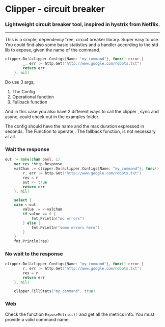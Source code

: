 # Clipper - circuit breaker

### Lightweight circuit breaker tool, inspired in hystrix from Netflix.


----

This is a simple, dependency free, circuit breaker library. Super easy to use.
You could find also some basic statistics and a handler according to the std lib to expose, given the name of the
command.


```go
clipper.Do(&clipper.Configs{Name: "my_command"}, func() error {
		_, err := http.Get("http://www.google.com/robots.txt")
		return err
	}, nil)
```
Do use 3 args,
1. The Config
2. Operational function
3. Fallback function

And in this case you also have 2 different ways to call the clipper , sync and async, could check out in the 
examples folder.

The config should have the name and the max duration expressed in seconds.
The Function to operate,.
The fallback function, is not necessary at all.

### Wait the response
```go
out := make(chan bool, 1)
	var res *http.Response
	valChan := clipper.Do(&clipper.Configs{Name: "my_command"}, func() error {
		r, err := http.Get("http://www.google.com/robots.txt")
		res = r
		out <- true
		return err
	}, nil)

	select {
	case <-out:
		value := <-valChan
		if value == 0 {
			fmt.Println("no errors")
		} else {
			fmt.Println("some errors here")
		}
	}
	fmt.Println(res)
```

### No wait to the response
```go
clipper.Do(&clipper.Configs{Name: "my_command"}, func() error {
		r, err := http.Get("http://www.google.com/robots.txt")
		res = r
		return err
	}, nil)

	clipper.FillStats("my_command", true)
```

### Web
Check the function `ExposeMetrics()` and get all the metrics info. You must provide a valid command name. 